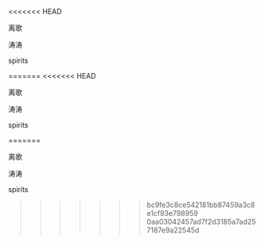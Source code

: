 <<<<<<< HEAD




离歌

涛涛


spirits










=======
<<<<<<< HEAD




离歌

涛涛


spirits










=======




离歌

涛涛


spirits










>>>>>>> bc9fe3c8ce542181bb87459a3c8e1cf93e798959
>>>>>>> 0aa03042457ad7f2d3185a7ad257187e9a22545d
